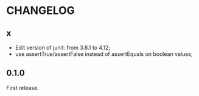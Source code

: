 # CHANGELOG

## x
- Edit version of junit: from 3.8.1 to 4.12;
- use assertTrue/assertFalse instead of assertEquals on boolean values;


## 0.1.0
First release.